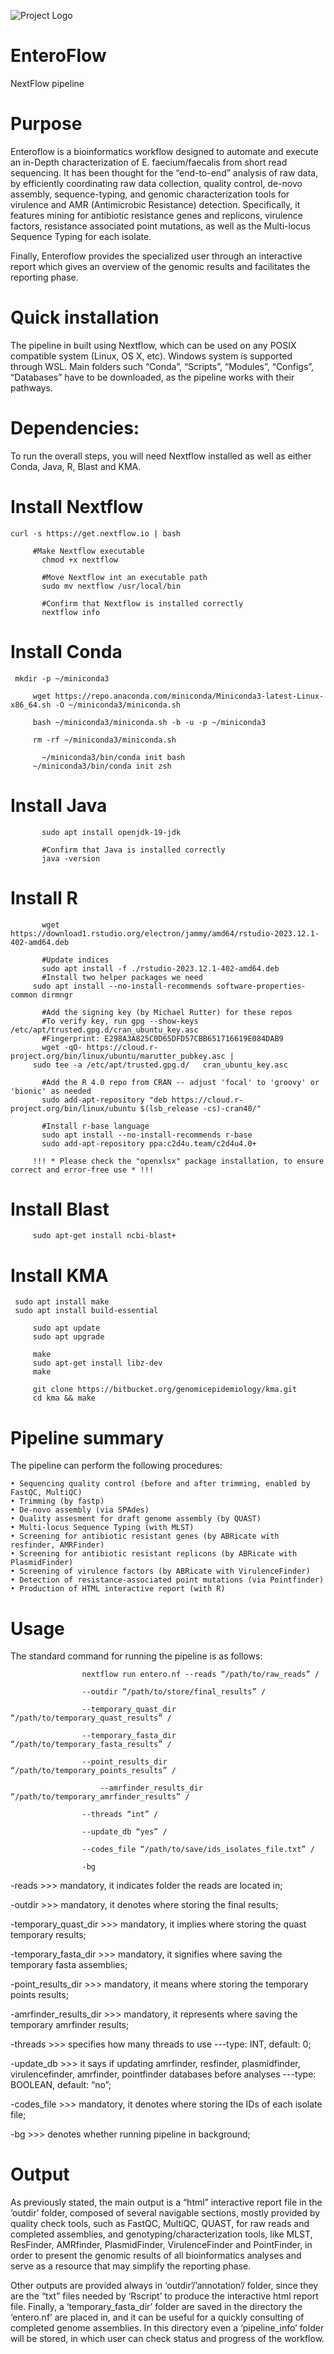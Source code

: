 ![Project Logo](https://github.com/CRAB-IZSLT/EnteroFlow/blob/main/Slide1.jpg)

# EnteroFlow

NextFlow pipeline 

# Purpose

Enteroflow is a bioinformatics workflow designed to automate and execute an in-Depth characterization of E. faecium/faecalis from short read sequencing. 
It has been thought for the “end-to-end” analysis of raw data, by efficiently coordinating raw data collection, quality control, de-novo assembly, sequence-typing, and genomic characterization tools for virulence and AMR (Antimicrobic Resistance) detection.
Specifically, it features mining for antibiotic resistance genes and replicons, virulence factors, resistance associated point mutations, as well as the Multi-locus Sequence Typing for each isolate.

Finally, Enteroflow provides the specialized user through an interactive report which gives an overview of the genomic results and facilitates the reporting phase.

# Quick installation

The pipeline in built using Nextflow, which can be used on any POSIX compatible system (Linux, OS X, etc). Windows system is supported through WSL.
Main folders such “Conda”, “Scripts”, “Modules”, “Configs”, “Databases” have to be downloaded, as the pipeline works with their pathways.

# Dependencies:

To run the overall steps, you will need Nextflow installed as well as either Conda, Java, R, Blast and KMA. 
# Install Nextflow
	curl -s https://get.nextflow.io | bash
           
         #Make Nextflow executable
	       chmod +x nextflow
	
	       #Move Nextflow int an executable path
	       sudo mv nextflow /usr/local/bin
	
	       #Confirm that Nextflow is installed correctly
	       nextflow info

# Install Conda
	 mkdir -p ~/miniconda3

         wget https://repo.anaconda.com/miniconda/Miniconda3-latest-Linux-x86_64.sh -O ~/miniconda3/miniconda.sh

         bash ~/miniconda3/miniconda.sh -b -u -p ~/miniconda3

         rm -rf ~/miniconda3/miniconda.sh

	       ~/miniconda3/bin/conda init bash
         ~/miniconda3/bin/conda init zsh

# Install Java
	       sudo apt install openjdk-19-jdk

	       #Confirm that Java is installed correctly
	       java -version

# Install R
	       wget https://download1.rstudio.org/electron/jammy/amd64/rstudio-2023.12.1-402-amd64.deb
                
	       #Update indices
	       sudo apt install -f ./rstudio-2023.12.1-402-amd64.deb
	       #Install two helper packages we need	
   	     sudo apt install --no-install-recommends software-properties-common dirmngr

	       #Add the signing key (by Michael Rutter) for these repos
	       #To verify key, run gpg --show-keys /etc/apt/trusted.gpg.d/cran_ubuntu_key.asc 
	       #Fingerprint: E298A3A825C0D65DFD57CBB651716619E084DAB9
	       wget -qO- https://cloud.r-project.org/bin/linux/ubuntu/marutter_pubkey.asc | 
         sudo tee -a /etc/apt/trusted.gpg.d/   cran_ubuntu_key.asc

	       #Add the R 4.0 repo from CRAN -- adjust 'focal' to 'groovy' or 'bionic' as needed
	       sudo add-apt-repository "deb https://cloud.r-project.org/bin/linux/ubuntu $(lsb_release -cs)-cran40/"
	     
	       #Install r-base language
	       sudo apt install --no-install-recommends r-base
	       sudo add-apt-repository ppa:c2d4u.team/c2d4u4.0+

	     !!! * Please check the "openxlsx" package installation, to ensure correct and error-free use * !!!

# Install Blast
         sudo apt-get install ncbi-blast+

# Install KMA
	 sudo apt install make
	 sudo apt install build-essential

         sudo apt update
         sudo apt upgrade

         make 
         sudo apt-get install libz-dev
         make 

         git clone https://bitbucket.org/genomicepidemiology/kma.git
         cd kma && make

# Pipeline summary

The pipeline can perform the following procedures:

    • Sequencing quality control (before and after trimming, enabled by FastQC, MultiQC)
    • Trimming (by fastp)
    • De-novo assembly (via SPAdes)
    • Quality assesment for draft genome assembly (by QUAST)
    • Multi-locus Sequence Typing (with MLST)
    • Screening for antibiotic resistant genes (by ABRicate with resfinder, AMRFinder)
    • Screening for antibiotic resistant replicons (by ABRicate with PlasmidFinder)
    • Screening of virulence factors (by ABRicate with VirulenceFinder)
    • Detection of resistance-associated point mutations (via Pointfinder)
    • Production of HTML interactive report (with R)

# Usage

The standard command for running the pipeline is as follows: 
	
 				    nextflow run entero.nf --reads “/path/to/raw_reads” /
 
 				    --outdir “/path/to/store/final_results” /
	 
   				    --temporary_quast_dir “/path/to/temporary_quast_results” /
	 
				    --temporary_fasta_dir  “/path/to/temporary_fasta_results” /
	
				    --point_results_dir “/path/to/temporary_points_results” /
	
			            --amrfinder_results_dir “/path/to/temporary_amrfinder_results” /
	       
				    --threads “int” /
	
				    --update_db “yes” /
	
				    --codes_file “/path/to/save/ids_isolates_file.txt” /
	
				    -bg



-reads >>> mandatory, it indicates folder the reads are located in;

-outdir >>> mandatory, it denotes where storing the final results;

-temporary_quast_dir >>> mandatory, it implies where storing the quast temporary results;

-temporary_fasta_dir >>> mandatory, it signifies where saving the temporary fasta assemblies;

-point_results_dir >>> mandatory, it means where storing the temporary points results;

-amrfinder_results_dir >>> mandatory, it represents where saving the temporary amrfinder results;

-threads >>> specifies how many threads to use ---type: INT, default: 0;

-update_db >>> it says if updating amrfinder, resfinder, plasmidfinder, virulencefinder, amrfinder, pointfinder databases before analyses ---type: BOOLEAN, default: “no”;

-codes_file >>> mandatory, it denotes where storing the IDs of each isolate file;

-bg >>> denotes whether running pipeline in background;

# Output

As previously stated, the main output is a “html” interactive report file in the ‘outdir’ folder, composed of several navigable sections, mostly provided by quality check tools, such as FastQC, MultiQC, QUAST, for raw reads and completed assemblies, and genotyping/characterization tools, like MLST, ResFinder, AMRfinder, PlasmidFinder, VirulenceFinder and PointFinder, in order to present the genomic results of all bioinformatics analyses and serve as a resource that may simplify the reporting phase.

Other outputs are provided always in ‘outdir’/’annotation’/ folder, since they are the “txt” files needed by ‘Rscript’ to produce the interactive html report file.
Finally, a ‘temporary_fasta_dir’ folder are saved in the directory the ‘entero.nf’ are placed in, and it can be useful for a quickly consulting of completed genome assemblies.
In this directory even a ‘pipeline_info’ folder will be stored, in which user can check status and progress of the workflow.
